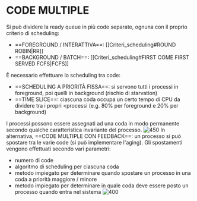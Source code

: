 # CODE MULTIPLE
Si può dividere la ready queue in più code separate, ognuna con il proprio criterio di scheduling:
- ==FOREGROUND / INTERATTIVA==: [[Criteri_scheduling#ROUND ROBIN|RR]]
- ==BACKGROUND / BATCH==: [[Criteri_scheduling#FIRST COME FIRST SERVED FCFS|FCFS]]

È necessario effettuare lo scheduling tra code:
- ==SCHEDULING A PRIORITÀ FISSA==: si servono tutti i processi in foreground, poi quelli in background (rischio di starvation)
- ==TIME SLICE==: ciascuna coda occupa un certo tempo di CPU da dividere tra i propri <processi (e.g. 80% per foreground e 20% per background)

I processi possono essere assegnati ad una coda in modo permanente secondo qualche caratteristica invariante del processo.
![450](code_multiple.png)
In alternativa, ==CODE MULTIPLE CON FEEDBACK==: un processo si può spostare tra le varie code (si può implementare l'aging). Gli spostamenti vengono effettuati secondo vari parametri:
- numero di code
- algoritmo di scheduling per ciascuna coda
- metodo impiegato per determinare quando spostare un processo in una coda a priorità maggiore / minore
- metodo impiegato per determinare in quale coda deve essere posto un processo quando entra nel sistema
![400](feedback.png)